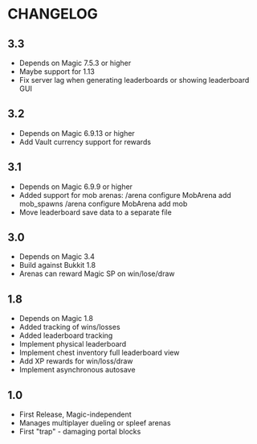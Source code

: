 # CHANGELOG

## 3.3

 - Depends on Magic 7.5.3 or higher
 - Maybe support for 1.13
 - Fix server lag when generating leaderboards or showing leaderboard GUI

## 3.2

 - Depends on Magic 6.9.13 or higher
 - Add Vault currency support for rewards

## 3.1

 - Depends on Magic 6.9.9 or higher
 - Added support for mob arenas:
   /arena configure MobArena add mob_spawns
   /arena configure MobArena add mob
 - Move leaderboard save data to a separate file

## 3.0
 - Depends on Magic 3.4
 - Build against Bukkit 1.8
 - Arenas can reward Magic SP on win/lose/draw

## 1.8

 - Depends on Magic 1.8
 - Added tracking of wins/losses
 - Added leaderboard tracking
 - Implement physical leaderboard
 - Implement chest inventory full leaderboard view
 - Add XP rewards for win/loss/draw
 - Implement asynchronous autosave

## 1.0

 - First Release, Magic-independent
 - Manages multiplayer dueling or spleef arenas
 - First "trap" - damaging portal blocks

